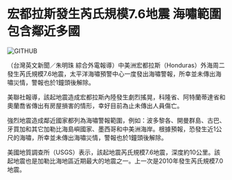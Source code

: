 # 宏都拉斯發生芮氏規模7.6地震 海嘯範圍包含鄰近多國
![GITHUB](https://dl.dropboxusercontent.com/u/2226591/GIT/dojocat.jpg "git圖示")

（台灣英文新聞／朱明珠 綜合外電報導）中美洲宏都拉斯（Honduras）外海周二發生芮氏規模7.6地震，太平洋海嘯預警中心一度發出海嘯警報，所幸並未傳出海嘯災情，警報也於1鐘頭後解除。

美聯社報導，該起地震造成宏都拉斯內陸發生劇烈搖晃，科隆省、阿特蘭蒂達省和奧蘭喬省傳出有房屋損害的情形，幸好目前為止未傳出人員傷亡。

強烈地震造成鄰近國家都列為海嘯警報範圍，例如：波多黎各、開曼群島、古巴、牙買加和其它加勒比海島嶼國家、墨西哥和中美洲海岸。根據預報，恐發生近1公尺的海嘯，所幸並未傳出海嘯災情，警報也於1鐘頭後解除。

美國地質調查所（USGS）表示，該起地震芮氏規模7.6地震，深度約10公里。該起地震也是加勒比海地區近期最大的地震之一。上一次是2010年發生芮氏規模7.0地震。

